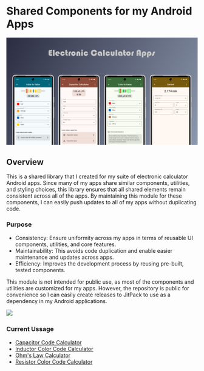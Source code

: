# Shared Components for my Android Apps

<a href="https://play.google.com/store/apps/dev?id=6118139973869195471" target="_blank">
  <img src="https://github.com/bmcano/android-shared-components/blob/main/docs/developer_header_image.webp" title="feature graphic" alt="feature graphic">
</a>

## Overview 
This is a shared library that I created for my suite of electronic calculator Android apps. 
Since many of my apps share similar components, utilities, and styling choices, this library ensures that all shared elements remain consistent across all of the apps. 
By maintaining this module for these components, I can easily push updates to all of my apps without duplicating code.

### Purpose
- Consistency: Ensure uniformity across my apps in terms of reusable UI components, utilities, and core features.
- Maintainability: This avoids code duplication and enable easier maintenance and updates across apps.
- Efficiency: Improves the development process by reusing pre-built, tested components.

This module is not intended for public use, as most of the components and utilities are customized for my apps. 
However, the repository is public for convenience so I can easily create releases to JitPack to use as a dependency in my Android applications.

[![](https://jitpack.io/v/bmcano/android-shared-components.svg)](https://jitpack.io/#bmcano/android-shared-components)

### Current Ussage
- [Capacitor Code Calculator](https://github.com/bmcano/capacitor-calculator-app)
- [Inductor Color Code Calculator](https://github.com/bmcano/inductor-calculator-app)
- [Ohm's Law Calculator](https://github.com/bmcano/ohms-law-calculator-app)
- [Resistor Color Code Calculator](https://github.com/bmcano/resistance-calculator-app)


